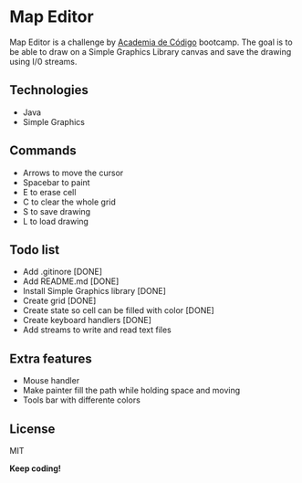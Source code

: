 # Map Editor

Map Editor is a challenge by [Academia de Código](https://www.academiadecodigo.org/>) bootcamp. The goal is to be able to draw on a Simple Graphics Library canvas and save the drawing using I/0 streams.

## Technologies
  - Java
  - Simple Graphics
  
## Commands
- Arrows to move the cursor
- Spacebar to paint
- E to erase cell
- C to clear the whole grid
- S to save drawing
- L to load drawing

## Todo list
- Add .gitinore [DONE]
- Add README.md [DONE]
- Install Simple Graphics library [DONE]
- Create grid [DONE]
- Create state so cell can be filled with color [DONE]
- Create keyboard handlers [DONE]
- Add streams to write and read text files

## Extra features
- Mouse handler
- Make painter fill the path while holding space and moving
- Tools bar with differente colors

License
----

MIT


**Keep coding!**
